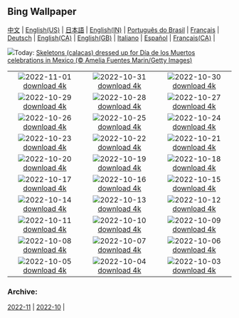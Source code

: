 ## Bing Wallpaper
[中文](README.md) |                     [English(US)](en-US.md) |                     [日本語](ja-JP.md) |                     [English(IN)](en-IN.md) |                     [Português do Brasil](pt-BR.md) |                     [Français](fr-FR.md) |                     [Deutsch](de-DE.md) |                     [English(CA)](en-CA.md) |                     [English(GB)](en-GB.md) |                     [Italiano](it-IT.md) |                     [Español](es-ES.md) |                     [Français(CA)](fr-CA.md) |                    

![](https://www.bing.com/th?id=OHR.Calacas_EN-CA1131179613_UHD.jpg&w=1000)Today: [Skeletons (calacas) dressed up for Día de los Muertos celebrations in Mexico (© Amelia Fuentes Marin/Getty Images)](https://www.bing.com/th?id=OHR.Calacas_EN-CA1131179613_UHD.jpg)

|      |      |      |
| :----: | :----: | :----: |
|![](https://www.bing.com/th?id=OHR.WychwoodForest_EN-CA9479034148_UHD.jpg&pid=hp&w=384&h=216&rs=1&c=4)2022-11-01 [download 4k](https://www.bing.com/th?id=OHR.WychwoodForest_EN-CA9479034148_UHD.jpg)|![](https://www.bing.com/th?id=OHR.SealRiver_EN-CA9320252191_UHD.jpg&pid=hp&w=384&h=216&rs=1&c=4)2022-10-31 [download 4k](https://www.bing.com/th?id=OHR.SealRiver_EN-CA9320252191_UHD.jpg)|![](https://www.bing.com/th?id=OHR.TremblantFoliage_EN-CA7348328850_UHD.jpg&pid=hp&w=384&h=216&rs=1&c=4)2022-10-30 [download 4k](https://www.bing.com/th?id=OHR.TremblantFoliage_EN-CA7348328850_UHD.jpg)|
|![](https://www.bing.com/th?id=OHR.FrankensteinFriday_EN-CA9124333410_UHD.jpg&pid=hp&w=384&h=216&rs=1&c=4)2022-10-29 [download 4k](https://www.bing.com/th?id=OHR.FrankensteinFriday_EN-CA9124333410_UHD.jpg)|![](https://www.bing.com/th?id=OHR.BridgeofSighs_EN-CA8919610577_UHD.jpg&pid=hp&w=384&h=216&rs=1&c=4)2022-10-28 [download 4k](https://www.bing.com/th?id=OHR.BridgeofSighs_EN-CA8919610577_UHD.jpg)|![](https://www.bing.com/th?id=OHR.BrockenSpecter_EN-CA1529648312_UHD.jpg&pid=hp&w=384&h=216&rs=1&c=4)2022-10-27 [download 4k](https://www.bing.com/th?id=OHR.BrockenSpecter_EN-CA1529648312_UHD.jpg)|
|![](https://www.bing.com/th?id=OHR.OrcusMouth_EN-CA8687001963_UHD.jpg&pid=hp&w=384&h=216&rs=1&c=4)2022-10-26 [download 4k](https://www.bing.com/th?id=OHR.OrcusMouth_EN-CA8687001963_UHD.jpg)|![](https://www.bing.com/th?id=OHR.GuwahatiDiwali_EN-CA8555740872_UHD.jpg&pid=hp&w=384&h=216&rs=1&c=4)2022-10-25 [download 4k](https://www.bing.com/th?id=OHR.GuwahatiDiwali_EN-CA8555740872_UHD.jpg)|![](https://www.bing.com/th?id=OHR.Knobbelzwaan_EN-CA8410793083_UHD.jpg&pid=hp&w=384&h=216&rs=1&c=4)2022-10-24 [download 4k](https://www.bing.com/th?id=OHR.Knobbelzwaan_EN-CA8410793083_UHD.jpg)|
|![](https://www.bing.com/th?id=OHR.KarstMountains_EN-CA8256386635_UHD.jpg&pid=hp&w=384&h=216&rs=1&c=4)2022-10-23 [download 4k](https://www.bing.com/th?id=OHR.KarstMountains_EN-CA8256386635_UHD.jpg)|![](https://www.bing.com/th?id=OHR.GeorgiaCypress_EN-CA8092143388_UHD.jpg&pid=hp&w=384&h=216&rs=1&c=4)2022-10-22 [download 4k](https://www.bing.com/th?id=OHR.GeorgiaCypress_EN-CA8092143388_UHD.jpg)|![](https://www.bing.com/th?id=OHR.SlothDay_EN-CA8756807420_UHD.jpg&pid=hp&w=384&h=216&rs=1&c=4)2022-10-21 [download 4k](https://www.bing.com/th?id=OHR.SlothDay_EN-CA8756807420_UHD.jpg)|
|![](https://www.bing.com/th?id=OHR.WartburgCastle_EN-CA8503069643_UHD.jpg&pid=hp&w=384&h=216&rs=1&c=4)2022-10-20 [download 4k](https://www.bing.com/th?id=OHR.WartburgCastle_EN-CA8503069643_UHD.jpg)|![](https://www.bing.com/th?id=OHR.RioArazas_EN-CA6008668656_UHD.jpg&pid=hp&w=384&h=216&rs=1&c=4)2022-10-19 [download 4k](https://www.bing.com/th?id=OHR.RioArazas_EN-CA6008668656_UHD.jpg)|![](https://www.bing.com/th?id=OHR.SwedenOwl_EN-CA5369836544_UHD.jpg&pid=hp&w=384&h=216&rs=1&c=4)2022-10-18 [download 4k](https://www.bing.com/th?id=OHR.SwedenOwl_EN-CA5369836544_UHD.jpg)|
|![](https://www.bing.com/th?id=OHR.PrinceChristianSound_EN-CA7574772043_UHD.jpg&pid=hp&w=384&h=216&rs=1&c=4)2022-10-17 [download 4k](https://www.bing.com/th?id=OHR.PrinceChristianSound_EN-CA7574772043_UHD.jpg)|![](https://www.bing.com/th?id=OHR.NaqsheRustam_EN-CA6615234297_UHD.jpg&pid=hp&w=384&h=216&rs=1&c=4)2022-10-16 [download 4k](https://www.bing.com/th?id=OHR.NaqsheRustam_EN-CA6615234297_UHD.jpg)|![](https://www.bing.com/th?id=OHR.JasperMilkyWay_EN-CA8275881910_UHD.jpg&pid=hp&w=384&h=216&rs=1&c=4)2022-10-15 [download 4k](https://www.bing.com/th?id=OHR.JasperMilkyWay_EN-CA8275881910_UHD.jpg)|
|![](https://www.bing.com/th?id=OHR.AlaskaMoose_EN-CA5815499144_UHD.jpg&pid=hp&w=384&h=216&rs=1&c=4)2022-10-14 [download 4k](https://www.bing.com/th?id=OHR.AlaskaMoose_EN-CA5815499144_UHD.jpg)|![](https://www.bing.com/th?id=OHR.AmmoniteGraveyard_EN-CA7614904847_UHD.jpg&pid=hp&w=384&h=216&rs=1&c=4)2022-10-13 [download 4k](https://www.bing.com/th?id=OHR.AmmoniteGraveyard_EN-CA7614904847_UHD.jpg)|![](https://www.bing.com/th?id=OHR.TortulaMoss_EN-CA0674504589_UHD.jpg&pid=hp&w=384&h=216&rs=1&c=4)2022-10-12 [download 4k](https://www.bing.com/th?id=OHR.TortulaMoss_EN-CA0674504589_UHD.jpg)|
|![](https://www.bing.com/th?id=OHR.CornKernels_EN-CA3194872340_UHD.jpg&pid=hp&w=384&h=216&rs=1&c=4)2022-10-11 [download 4k](https://www.bing.com/th?id=OHR.CornKernels_EN-CA3194872340_UHD.jpg)|![](https://www.bing.com/th?id=OHR.ChukchiSea_EN-CA7577352861_UHD.jpg&pid=hp&w=384&h=216&rs=1&c=4)2022-10-10 [download 4k](https://www.bing.com/th?id=OHR.ChukchiSea_EN-CA7577352861_UHD.jpg)|![](https://www.bing.com/th?id=OHR.GlassOctopus_EN-CA3527733768_UHD.jpg&pid=hp&w=384&h=216&rs=1&c=4)2022-10-09 [download 4k](https://www.bing.com/th?id=OHR.GlassOctopus_EN-CA3527733768_UHD.jpg)|
|![](https://www.bing.com/th?id=OHR.OberbaumBridge_EN-CA3113016388_UHD.jpg&pid=hp&w=384&h=216&rs=1&c=4)2022-10-08 [download 4k](https://www.bing.com/th?id=OHR.OberbaumBridge_EN-CA3113016388_UHD.jpg)|![](https://www.bing.com/th?id=OHR.BayofBiscay_EN-CA5196551315_UHD.jpg&pid=hp&w=384&h=216&rs=1&c=4)2022-10-07 [download 4k](https://www.bing.com/th?id=OHR.BayofBiscay_EN-CA5196551315_UHD.jpg)|![](https://www.bing.com/th?id=OHR.FlamingoTeacher_EN-CA5043963967_UHD.jpg&pid=hp&w=384&h=216&rs=1&c=4)2022-10-06 [download 4k](https://www.bing.com/th?id=OHR.FlamingoTeacher_EN-CA5043963967_UHD.jpg)|
|![](https://www.bing.com/th?id=OHR.CosmicCliffs_EN-CA0525261122_UHD.jpg&pid=hp&w=384&h=216&rs=1&c=4)2022-10-05 [download 4k](https://www.bing.com/th?id=OHR.CosmicCliffs_EN-CA0525261122_UHD.jpg)|![](https://www.bing.com/th?id=OHR.Porthuis_EN-CA4772283963_UHD.jpg&pid=hp&w=384&h=216&rs=1&c=4)2022-10-04 [download 4k](https://www.bing.com/th?id=OHR.Porthuis_EN-CA4772283963_UHD.jpg)|![](https://www.bing.com/th?id=OHR.LotsOBalloons_EN-CA4652449700_UHD.jpg&pid=hp&w=384&h=216&rs=1&c=4)2022-10-03 [download 4k](https://www.bing.com/th?id=OHR.LotsOBalloons_EN-CA4652449700_UHD.jpg)|


### Archive:
[2022-11](archive\en-CA\202211\README.md) | [2022-10](archive\en-CA\202210\README.md) | 